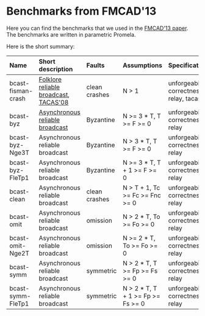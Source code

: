 Benchmarks from FMCAD'13
=======================

Here you can find the benchmarks that we used in the
[FMCAD'13 paper](http://www.cs.utexas.edu/users/hunt/FMCAD/FMCAD13/papers/10-Model-Checking-Fault-Tolerant-Distributed-Algo.pdf). The benchmarks are
written in parametric Promela.

Here is the short summary:

 Name      | Short description      | Faults | Assumptions | Specifications
 :---------|:-----------------------|:-------|:------------|:--------------
 bcast-fisman-crash | [Folklore reliable broadcast](http://dl.acm.org/citation.cfm?id=226647), [TACAS'08](http://link.springer.com/chapter/10.1007/978-3-540-78800-3_22) | clean crashes | N > 1 | unforgeability, correctness, relay, tacas08
 bcast-byz | [Asynchronous reliable broadcast](http://link.springer.com/article/10.1007/BF01667080) | Byzantine    | N >= 3 * T, T >= F >= 0 | unforgeability, correctness, relay
 bcast-byz-Nge3T | Asynchronous reliable broadcast | Byzantine    | N > 3 * T, T >= F >= 0 | unforgeability, correctness, relay
 bcast-byz-FleTp1 | Asynchronous reliable broadcast | Byzantine    | N >= 3 * T, T + 1 >= F >= 0 | unforgeability, correctness, relay
 bcast-clean | Asynchronous reliable broadcast | clean crashes | N > T + 1, Tc >= Fc >= Fnc >= 0 | unforgeability, correctness, relay
 bcast-omit | Asynchronous reliable broadcast  | omission | N > 2 * T, To >= Fo >= 0 | unforgeability, correctness, relay
 bcast-omit-Nge2T | Asynchronous reliable broadcast  | omission | N >= 2 * T, To >= Fo >= 0 | unforgeability, correctness, relay
 bcast-symm | Asynchronous reliable broadcast  | symmetric | N > 2 * T, T >= Fp >= Fs >= 0 | unforgeability, correctness, relay
 bcast-symm-FleTp1 | Asynchronous reliable broadcast  | symmetric | N > 2 * T, T + 1 >= Fp >= Fs >= 0 | unforgeability, correctness, relay



